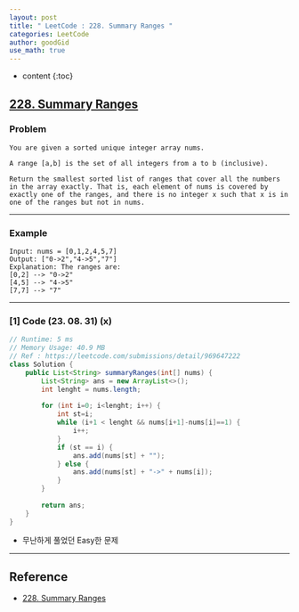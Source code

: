 ```yaml
---
layout: post
title: " LeetCode : 228. Summary Ranges "
categories: LeetCode
author: goodGid
use_math: true
---
```

* content
{:toc}

## [228. Summary Ranges](https://leetcode.com/problems/summary-ranges)

### Problem

```
You are given a sorted unique integer array nums.

A range [a,b] is the set of all integers from a to b (inclusive).

Return the smallest sorted list of ranges that cover all the numbers in the array exactly. That is, each element of nums is covered by exactly one of the ranges, and there is no integer x such that x is in one of the ranges but not in nums.
```


---

### Example

```
Input: nums = [0,1,2,4,5,7]
Output: ["0->2","4->5","7"]
Explanation: The ranges are:
[0,2] --> "0->2"
[4,5] --> "4->5"
[7,7] --> "7"
```

---

### [1] Code (23. 08. 31) (x)

``` java
// Runtime: 5 ms
// Memory Usage: 40.9 MB
// Ref : https://leetcode.com/submissions/detail/969647222
class Solution {
    public List<String> summaryRanges(int[] nums) {
        List<String> ans = new ArrayList<>();
        int lenght = nums.length;
        
        for (int i=0; i<lenght; i++) {
            int st=i;
            while (i+1 < lenght && nums[i+1]-nums[i]==1) {
                i++;
            }
            if (st == i) {
                ans.add(nums[st] + "");
            } else {
                ans.add(nums[st] + "->" + nums[i]);
            }
        }
        
        return ans;
    }
}
```

* 무난하게 풀었던 Easy한 문제

---

## Reference

* [228. Summary Ranges](https://leetcode.com/problems/summary-ranges)